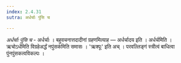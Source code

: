 ```yaml
---
index: 2.4.31
sutra: अर्धर्चाः पुंसि च

---
```

_अर्धर्चाः पुंसि च_ - अर्धर्चाः । बहुवचनात्तदादीनां ग्रहणमित्याह — अर्धर्चादय इति । अर्धर्चमिति । ऋचोऽर्धमिति विग्रहेअर्द्धं नपुंसक॑मिति समासः । 'ऋक्पूः' इति अच् । परवल्लिङ्गं स्त्रीत्वं बाधित्वा पुंनपुंसकत्वविकल्पः ।